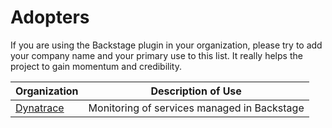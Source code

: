 # Adopters

If you are using the Backstage plugin in your organization, please try to add
your company name and your primary use to this list. It really helps the project
to gain momentum and credibility.

| Organization                            | Description of Use                          |
| --------------------------------------- | ------------------------------------------- |
| [Dynatrace](https://www.dynatrace.com/) | Monitoring of services managed in Backstage |
